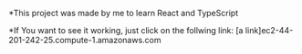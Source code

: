 *This project was made by me to learn React and TypeScript

*If You want to see it working, just click on the follwing link: [a link]ec2-44-201-242-25.compute-1.amazonaws.com
